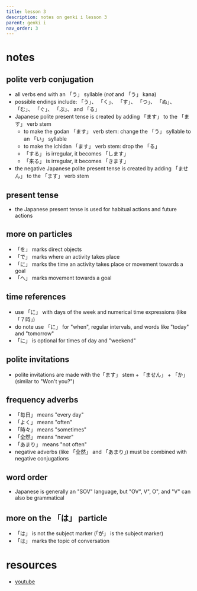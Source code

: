 ```yaml
---
title: lesson 3
description: notes on genki i lesson 3
parent: genki i
nav_order: 3
---
```

# notes
## polite verb conjugation
- all verbs end with an 「う」 syllable (*not* and 「う」 kana)
- possible endings include: 「う」、 「く」、 「す」、 「つ」、 「ぬ」、 「む」、 「ぐ」、 「ぶ」、 and 「る」
- Japanese polite present tense is created by adding 「ます」 to the 「ます」 verb stem
	- to make the godan 「ます」 verb stem: change the 「う」 syllable to an 「い」 syllable
	- to make the ichidan 「ます」 verb stem: drop the 「る」
	- 「する」 is irregular, it becomes 「します」
	- 「来る」 is irregular, it becomes 「きます」
- the negative Japanese polite present tense is created by adding 「ません」 to the 「ます」 verb stem
## present tense
- the Japanese present tense is used for habitual actions and future actions
## more on particles
- 「を」 marks direct objects
- 「で」 marks where an activity takes place
- 「に」 marks the time an activity takes place or movement towards a goal
- 「へ」 marks movement towards a goal
## time references
- use 「に」 with days of the week and numerical time expressions (like 「７時」)
- do note use 「に」 for "when", regular intervals, and words like "today" and "tomorrow"
- 「に」 is optional for times of day and "weekend"
## polite invitations
- polite invitations are made with the「ます」 stem + 「ません」 + 「か」 (similar to "Won't you?")
## frequency adverbs
- 「毎日」 means "every day"
- 「よく」 means "often"
- 「時々」 means "sometimes"
- 「全然」 means "never"
- 「あまり」 means "not often"
- negative adverbs (like 「全然」 and 「あまり」) must be combined with negative conjugations
## word order
- Japanese is generally an "SOV" language, but "OV", V", O", and "V" can also be grammatical
## more on the 「は」 particle
- 「は」 is not the subject marker (「が」 is the subject marker)
- 「は」 marks the topic of conversation
# resources
- [youtube](https://www.youtube.com/watch?v=ed4rmIY4mL0)